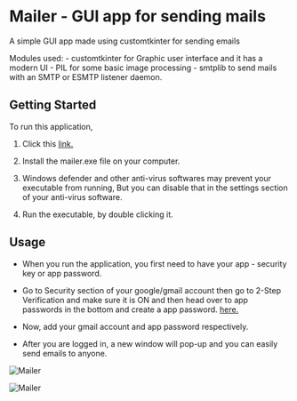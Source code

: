 # Mailer - GUI app for sending mails

A simple GUI app made using customtkinter for sending emails

Modules used: - customtkinter for Graphic user interface and it has a modern UI - PIL for some basic image processing - smtplib to send mails with an SMTP or ESMTP listener daemon.

## Getting Started

To run this application,

1. Click this [link.](https://github.com/yash6843/Mailer/blob/main/output/main.exe)

2. Install the mailer.exe file on your computer.

3. Windows defender and other anti-virus softwares may prevent your executable from running, But you can disable that in the settings section of your anti-virus software.

4. Run the executable, by double clicking it.

## Usage

- When you run the application, you first need to have your app - security key or app password.

- Go to Security section of your google/gmail account then go to 2-Step Verification and make sure it is ON and then head over to app passwords in the bottom and create a app password. [here.](https://myaccount.google.com/apppasswords)

- Now, add your gmail account and app password respectively.

- After you are logged in, a new window will pop-up and you can easily send emails to anyone.

![Mailer](https://media.discordapp.net/attachments/1216395074967965737/1219716228222947448/image.png?ex=660c5042&is=65f9db42&hm=8ae8ca83274545f0ae87b841ca3a2e64223e2f65a9a2b57b3ae58395b8415df0&=&format=webp&quality=lossless&width=852&height=670)

![Mailer](https://media.discordapp.net/attachments/1216395074967965737/1219719599738716261/image.png?ex=660c5365&is=65f9de65&hm=76cb41f08315b9c88ca4a46068c81114620cb2660172c44af13aa8fd7c0218b2&=&format=webp&quality=lossless&width=551&height=437)
